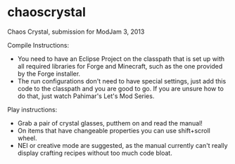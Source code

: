 chaoscrystal
============

Chaos Crystal, submission for ModJam 3, 2013

Compile Instructions:
* You need to have an Eclipse Project on the classpath that is set up with all required libraries for Forge and Minecraft, such as the one provided by the Forge installer.
* The run configurations don't need to have special settings, just add this code to the classpath and you are good to go.
If you are unsure how to do that, just watch Pahimar's Let's Mod Series.

Play instructions:
* Grab a pair of crystal glasses, putthem on and read the manual!
* On items that have changeable properties you can use shift+scroll wheel.
* NEI or creative mode are suggested, as the manual currently can't really display crafting recipes without too much code bloat.